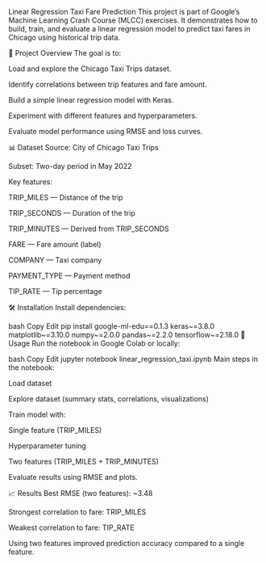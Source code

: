 Linear Regression Taxi Fare Prediction
This project is part of Google’s Machine Learning Crash Course (MLCC) exercises.
It demonstrates how to build, train, and evaluate a linear regression model to predict taxi fares in Chicago using historical trip data.

📌 Project Overview
The goal is to:

Load and explore the Chicago Taxi Trips dataset.

Identify correlations between trip features and fare amount.

Build a simple linear regression model with Keras.

Experiment with different features and hyperparameters.

Evaluate model performance using RMSE and loss curves.

📊 Dataset
Source: City of Chicago Taxi Trips

Subset: Two-day period in May 2022

Key features:

TRIP_MILES — Distance of the trip

TRIP_SECONDS — Duration of the trip

TRIP_MINUTES — Derived from TRIP_SECONDS

FARE — Fare amount (label)

COMPANY — Taxi company

PAYMENT_TYPE — Payment method

TIP_RATE — Tip percentage

🛠 Installation
Install dependencies:

bash
Copy
Edit
pip install google-ml-edu==0.1.3 keras~=3.8.0 matplotlib~=3.10.0 numpy~=2.0.0 pandas~=2.2.0 tensorflow~=2.18.0
🚀 Usage
Run the notebook in Google Colab or locally:

bash
Copy
Edit
jupyter notebook linear_regression_taxi.ipynb
Main steps in the notebook:

Load dataset

Explore dataset (summary stats, correlations, visualizations)

Train model with:

Single feature (TRIP_MILES)

Hyperparameter tuning

Two features (TRIP_MILES + TRIP_MINUTES)

Evaluate results using RMSE and plots.

📈 Results
Best RMSE (two features): ~3.48

Strongest correlation to fare: TRIP_MILES

Weakest correlation to fare: TIP_RATE

Using two features improved prediction accuracy compared to a single feature.

